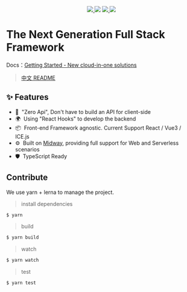 <p align="center">
  <a href="https://www.npmjs.com/package/@midwayjs/hooks">
    <img src="https://img.shields.io/npm/v/@midwayjs/hooks/latest?style=for-the-badge">
  </a>
  <img src="https://img.shields.io/github/workflow/status/midwayjs/hooks/Node.js%20CI/master?style=for-the-badge">
  <a href="https://codecov.io/gh/midwayjs/hooks">
    <img src="https://img.shields.io/codecov/c/github/midwayjs/hooks?style=for-the-badge">
  </a>
  <img src="https://img.shields.io/npm/l/@midwayjs/hooks?style=for-the-badge">
</p>

# The Next Generation Full Stack Framework

Docs：[Getting Started - New cloud-in-one solutions](https://www.yuque.com/midwayjs/faas/quickstart_integration?translate=en)

> [中文 README](./README.zh-cn.md)

## ✨ Features

- 🌈&nbsp;&nbsp;"Zero Api", Don't have to build an API for client-side
- 🌍&nbsp;&nbsp;Using "React Hooks" to develop the backend
- 📦&nbsp;&nbsp;Front-end Framework agnostic. Current Support React / Vue3 / ICE.js
- ⚙️&nbsp;&nbsp;Built on [Midway](https://github.com/midwayjs/midway), providing full support for Web and Serverless scenarios
- 🛡&nbsp;&nbsp;TypeScript Ready

## Contribute

We use yarn + lerna to manage the project.

> install dependencies

```bash
$ yarn
```

> build

```bash
$ yarn build
```

> watch

```bash
$ yarn watch
```

> test

```bash
$ yarn test
```
